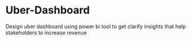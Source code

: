 # Uber-Dashboard
Design uber dashboard using power bi tool to get clarify insights that help stakeholders to increase revenue
